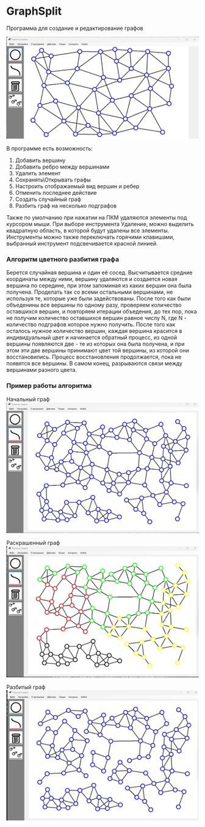 # GraphSplit

Программа для создание и редактирование графов

![Внешний вид программы](/Images/View.png)

В программе есть возможность:

1. Добавить вершину
2. Добавить ребро между вершинами
3. Удалить элемент
4. Сохранять\Открывать графы
5. Настроить отображаемый вид вершин и ребер
6. Отменить последнее действие
7. Создать случайный граф
8. Разбить граф на несколько подграфов

Также по умолчанию при нажатии на ПКМ удаляются элементы под курсором мыши. При выборе инструмента Удаление, можно выделить квадратную область, в которой будут удалены все элементы.
Инструменты можно также переключать горячими клавишами, выбранный инструмент подсвечивается красной линией.

### Алгоритм цветного разбития графа

Берется случайная вершина и один её сосед. Высчитывается средние координаты между ними, вершину удаляются и создается новая вершина по середине, при этом запоминая из каких вершин она была получена. Проделать так со всеми остальными вершинами, не используя те, которые уже были задействованы. После того как были объеденины все вершины по одному разу, проверяем количество оставшихся вершин, и повторяем итерации объедения, до тех пор, пока не получим количество оставшихся вершин равное числу N, где N - количество подграфов которое нужно получить. После того как осталось нужное количество вершин, каждая вершина красится в индивидуальный цвет и начинается обратный процесс, из одной вершины появляются две - те из которых она была получена, и при этом эти две вершины принимают цвет той вершины, из которой они восстановились. Процесс восстановления продолжается, пока не появятся все вершины. В самом конец, разрываются связи между вершинами разного цвета.

### Пример работы алгоритма

Начальный граф
![Первый шаг](/Images/Step1.png)

Раскрашенный граф
![Второй шаг](/Images/Step2.png)

Разбитый граф
![Третий шаг](/Images/Step3.png)
